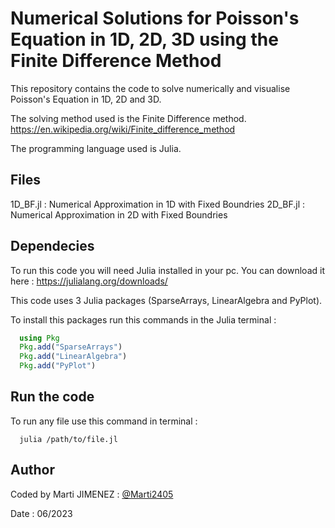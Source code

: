 
# Numerical Solutions for Poisson's Equation in 1D, 2D, 3D using the Finite Difference Method

This repository contains the code to solve numerically and visualise Poisson's Equation in 1D, 2D and 3D.

The solving method used is the Finite Difference method. https://en.wikipedia.org/wiki/Finite_difference_method

The programming language used is Julia.




## Files

1D_BF.jl : Numerical Approximation in 1D with Fixed Boundries
2D_BF.jl : Numerical Approximation in 2D with Fixed Boundries

## Dependecies

To run this code you will need Julia installed in your pc. You can download it here : https://julialang.org/downloads/

This code uses 3 Julia packages (SparseArrays, LinearAlgebra and PyPlot). 

To install this packages run this commands in the Julia terminal :

```Julia
  using Pkg
  Pkg.add("SparseArrays")
  Pkg.add("LinearAlgebra")
  Pkg.add("PyPlot")
```

## Run the code

To run any file use this command in terminal :

```Cmd
  julia /path/to/file.jl
```

## Author
Coded by Marti JIMENEZ : [@Marti2405](https://github.com/Marti2405)

Date : 06/2023


